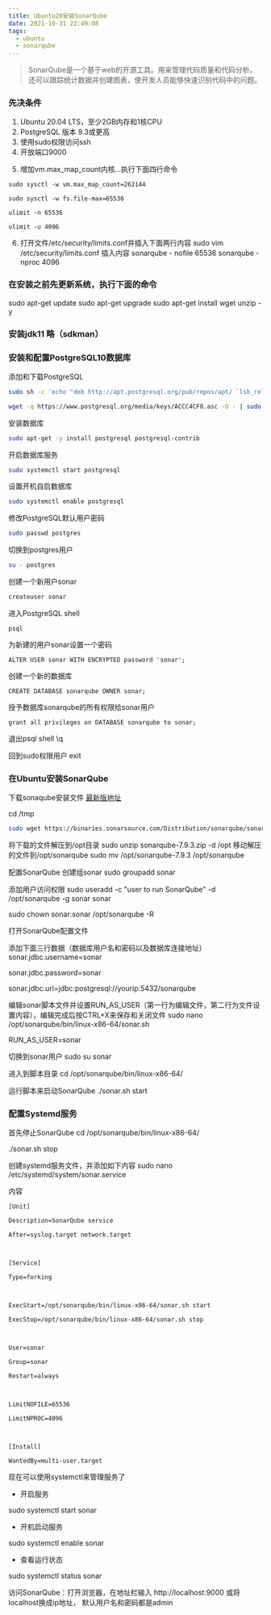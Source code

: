 ```yaml
---
title: Ubuntu20安装SonarQube
date: 2021-10-31 22:49:08
tags: 
  - ubuntu
  - sonarqube
---
```

> SonarQube是一个基于web的开源工具。用来管理代码质量和代码分析。还可以跟踪统计数据并创建图表，使开发人员能够快速识别代码中的问题。

### 先决条件
1. Ubuntu 20.04 LTS，至少2GB内存和1核CPU
2. PostgreSQL 版本 9.3或更高
3. 使用sudo权限访问ssh
4. 开放端口9000
<!--more-->

5. 增加vm.max_map_count内核...执行下面四行命令
```
sudo sysctl -w vm.max_map_count=262144

sudo sysctl -w fs.file-max=65536

ulimit -n 65536

ulimit -u 4096
```

6. 打开文件/etc/security/limits.conf并插入下面两行内容
sudo vim /etc/security/limits.conf
插入内容
sonarqube   -   nofile   65536
sonarqube   -   nproc    4096

### 在安装之前先更新系统，执行下面的命令
sudo apt-get update
sudo apt-get upgrade
sudo apt-get install wget unzip -y

### 安装jdk11 略（sdkman）

### 安装和配置PostgreSQL10数据库
添加和下载PostgreSQL
```sh
sudo sh -c 'echo "deb http://apt.postgresql.org/pub/repos/apt/ `lsb_release -cs`-pgdg main" >> /etc/apt/sources.list.d/pgdg.list'

wget -q https://www.postgresql.org/media/keys/ACCC4CF8.asc -O - | sudo apt-key add -
```
安装数据库
```sh
sudo apt-get -y install postgresql postgresql-contrib
```
开启数据库服务
```sh
sudo systemctl start postgresql
```
设置开机自启数据库
```sh
sudo systemctl enable postgresql
```
修改PostgreSQL默认用户密码
```sh
sudo passwd postgres
```
切换到postgres用户
```sh
su - postgres
```
创建一个新用户sonar
```sh
createuser sonar
```
进入PostgreSQL shell
```
psql
```

为新建的用户sonar设置一个密码
```
ALTER USER sonar WITH ENCRYPTED password 'sonar';
```
创建一个新的数据库
```
CREATE DATABASE sonarqube OWNER sonar;
```
授予数据库sonarqube的所有权限给sonar用户
```
grant all privileges on DATABASE sonarqube to sonar;
```
退出psql shell
\q

回到sudo权限用户
exit

### 在Ubuntu安装SonarQube
下载sonaqube安装文件 [最新版地址](https://www.sonarqube.org/downloads/)

cd /tmp
```sh
sudo wget https://binaries.sonarsource.com/Distribution/sonarqube/sonarqube-9.1.0.zip
```

将下载的文件解压到/opt目录
sudo unzip sonarqube-7.9.3.zip -d /opt
移动解压的文件到/opt/sonarqube
sudo mv /opt/sonarqube-7.9.3 /opt/sonarqube

配置SonarQube
创建组sonar
sudo groupadd sonar

添加用户访问权限
sudo useradd -c "user to run SonarQube" -d /opt/sonarqube -g sonar sonar

sudo chown sonar:sonar /opt/sonarqube -R

打开SonarQube配置文件

添加下面三行数据（数据库用户名和密码以及数据库连接地址）
sonar.jdbc.username=sonar

sonar.jdbc.password=sonar

sonar.jdbc.url=jdbc:postgresql://yourip:5432/sonarqube

编辑sonar脚本文件并设置RUN_AS_USER（第一行为编辑文件，第二行为文件设置内容），编辑完成后按CTRL+X来保存和关闭文件
sudo nano /opt/sonarqube/bin/linux-x86-64/sonar.sh

RUN_AS_USER=sonar

切换到sonar用户
sudo su sonar

进入到脚本目录
cd /opt/sonarqube/bin/linux-x86-64/

运行脚本来启动SonarQube
./sonar.sh start

### 配置Systemd服务
首先停止SonarQube
cd /opt/sonarqube/bin/linux-x86-64/

./sonar.sh stop

创建systemd服务文件，并添加如下内容
sudo nano /etc/systemd/system/sonar.service

内容
```
[Unit]

Description=SonarQube service

After=syslog.target network.target

 

[Service]

Type=forking

 

ExecStart=/opt/sonarqube/bin/linux-x86-64/sonar.sh start

ExecStop=/opt/sonarqube/bin/linux-x86-64/sonar.sh stop

 

User=sonar

Group=sonar

Restart=always

 

LimitNOFILE=65536

LimitNPROC=4096

 

[Install]

WantedBy=multi-user.target
```

现在可以使用systemctl来管理服务了
- 开启服务

sudo systemctl start sonar

- 开机启动服务

sudo systemctl enable sonar

- 查看运行状态

sudo systemctl status sonar

访问SonarQube：打开浏览器，在地址栏输入 http://localhost:9000 或将localhost换成ip地址，
默认用户名和密码都是admin

